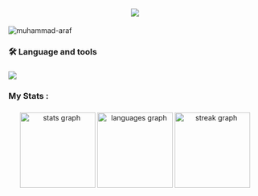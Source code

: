 <h1 align="center">
    <img src="https://readme-typing-svg.herokuapp.com/?font=Righteous&color=7A5AE4&random=falsesize=35&center=true&vCenter=true&width=500&height=70&duration=2000&lines=Hi+There!+👋;+I'm+Muhammad+Araf+👨🏻‍💻;+17+Year+Old;+BSCS+Student🎓" />
</h1>
<p align="left"> 
  <img src="https://komarev.com/ghpvc/?username=m-araf&label=Profile%20views&color=0e75b6&style=flat" alt="muhammad-araf" /> 
</p>

###


<h3 align="left">🛠 Language and tools</h3>

###

<div align="left">
   <img src="https://skillicons.dev/icons?i=java,cpp,c,python,html,css,javascript,vscode,github,git,gitlab,figma" />
</div>

###

<h3 align="left">My Stats :</h3>


###
 
<div align="center">
  <img src="https://github-readme-stats.vercel.app/api?username=muhammad-araf&hide_title=false&hide_rank=false&show_icons=true&include_all_commits=true&count_private=true&disable_animations=false&theme=dracula&locale=en&hide_border=false&order=1" height="150" alt="stats graph"  />
  <img src="https://github-readme-stats.vercel.app/api/top-langs?username=muhammad-araf&locale=en&hide_title=false&layout=compact&card_width=320&langs_count=5&theme=dracula&hide_border=false&order=2" height="150" alt="languages graph"  />
    <img src="https://streak-stats.demolab.com?user=m-araf&locale=en&mode=daily&theme=dracula&hide_border=false&border_radius=5&order=3" height="150" alt="streak graph"  />
</div>

###
